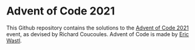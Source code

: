 # Advent of Code 2021

This Github repository contains the solutions to the [Advent of Code 2021](https://adventofcode.com/2021/about) event, as devised by Richard Coucoules.
Advent of Code is made by [Eric Wastl](http://was.tl/).
